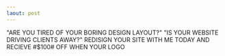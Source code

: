 ```yaml
---
laout: post
---
```


"ARE YOU TIRED OF YOUR BORING DESIGN LAYOUT?"
"IS YOUR WEBSITE DRIVING CLIENTS AWAY?"
REDISIGN YOUR SITE WITH ME TODAY AND RECIEVE #$100# OFF WHEN YOUR LOGO
